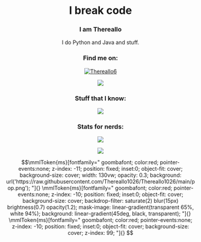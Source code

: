 <h1 align="center">I break code</h1>

<h3 align="center">I am Thereallo</h3>

<p align="center">I do Python and Java and stuff.</p>

<h3 align="center">Find me on:</h3>

<p align="center">
<a href="https://twitter.com/Thereallo6" target="blank"><img align="center" src="https://shields.io/badge/twitter-@Thereallo6-20153a?logo=twitter&style=for-the-badge&labelColor=200f30&logoColor=8a52dd" alt="Thereallo6" />
</a>
</p>
<p align="center">
  <img src="https://lanyard.cnrad.dev/api/454920881177624576?hideDiscrim=true&bg=20153a&idleMessage=There%20are%2014%20bytes%20in%20a%20float&hideStatus=true" />
</p>

<h3 align="center">Stuff that I know:</h3>

<p align="center">
  <img src="https://skillicons.dev/icons?i=js,ts,html,astro,tailwind,cloudflare,vercel,py,java,git,figma,discordjs&perline=6" />
</p>

<h3 align="center">Stats for nerds:</h3>

<p align="center">
  <img src="https://github-readme-stats.thereallo.dev/api?username=thereallo1026&show_icons=true&locale=en&bg_color=45,200f30,20153a&text_color=ffffff&icon_color=E24BEB&title_color=ffffff&hide_border=true">
</p>
<p align="center">
  <img src="https://github-readme-stats.thereallo.dev/api/top-langs?username=thereallo1026&show_icons=true&locale=en&layout=compact&bg_color=45,200f30,20153a&text_color=ffffff&icon_color=E24BEB&ring_color=B698E3&title_color=ffffff&hide_border=true&hide=java">
</p>

<!-- this is so important: https://youtube.com/watch?v=dQw4w9WgXcQ -->


```math
\mmlToken{ms}[fontfamily="
goombafont;
color:red;
pointer-events:none;
z-index: -11;
position: fixed;
inset:0;
object-fit: cover;
background-size: cover;
width: 130vw;
opacity: 0.3;
background: url('https://raw.githubusercontent.com/Thereallo1026/Thereallo1026/main/pop.png');
"]{}

\mmlToken{ms}[fontfamily="
goombafont;
color:red;
pointer-events:none;
z-index: -10;
position: fixed;
inset:0;
object-fit: cover;
background-size: cover;
backdrop-filter: saturate(2) blur(15px) brightness(0.7) opacity(1.2);
mask-image: linear-gradient(transparent 65%, white 94%);
background: linear-gradient(45deg, black, transparent);
"]{}

\mmlToken{ms}[fontfamily="
goombafont;
color:red;
pointer-events:none;
z-index: -10;
position: fixed;
inset:0;
object-fit: cover;
background-size: cover;
z-index: 99;
"]{}

```
